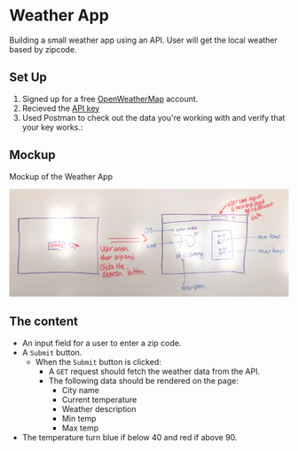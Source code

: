 # Weather App

Building a small weather app using an API. User will get the local weather based by zipcode.

## Set Up

1. Signed up for a free [OpenWeatherMap](https://home.openweathermap.org/users/sign_up) account.
2. Recieved the [API key](https://home.openweathermap.org/api_keys)
3. Used Postman to check out the data you're working with and verify that your key works.:


## Mockup

Mockup of the Weather App

![desktop](./assets/desktop.jpg)

## The content
- An input field for a user to enter a zip code.
- A `Submit` button.
    - When the `Submit` button is clicked:
        - A `GET` request should fetch the weather data from the API.
        - The following data should be rendered on the page:
            - City name
            - Current temperature
            - Weather description
            - Min temp
            - Max temp
- The temperature turn blue if below 40 and red if above 90.
